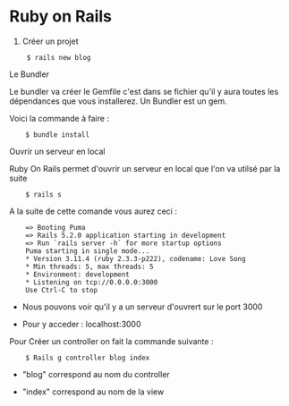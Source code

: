 # Ruby on Rails
1. Créer un projet

        $ rails new blog

Le Bundler

Le bundler va créer le Gemfile c'est dans se fichier qu'il y aura toutes
les dépendances que vous installerez. Un Bundler est un gem.

Voici la commande à faire : 

        $ bundle install

Ouvrir un serveur en local

Ruby On Rails permet d'ouvrir un serveur en local que l'on va utilsé par la suite

        $ rails s

A la suite de cette comande vous aurez ceci :
    
        => Booting Puma
        => Rails 5.2.0 application starting in development 
        => Run `rails server -h` for more startup options
        Puma starting in single mode...
        * Version 3.11.4 (ruby 2.3.3-p222), codename: Love Song
        * Min threads: 5, max threads: 5
        * Environment: development
        * Listening on tcp://0.0.0.0:3000
        Use Ctrl-C to stop

*   Nous pouvons voir qu'il y a un serveur d'ouvrert sur le port 3000

*   Pour y acceder : localhost:3000

Pour Créer un controller on fait la commande suivante :
   
        $ Rails g controller blog index
    
*   "blog" correspond au nom du controller 

*   "index" correspond au nom de la view 
   
</ol>

 

   
